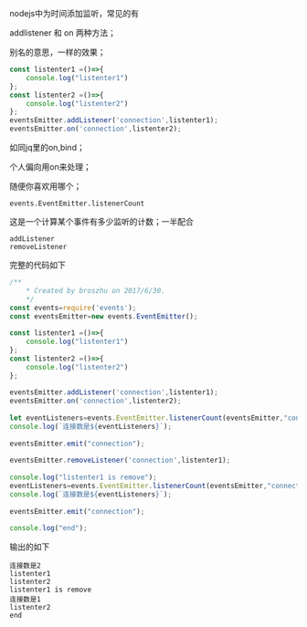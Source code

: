 nodejs中为时间添加监听，常见的有

addlistener 和 on 两种方法；

别名的意思，一样的效果；
```javascript
const listenter1 =()=>{
    console.log("listenter1")
};
const listenter2 =()=>{
    console.log("listenter2")
}; 
eventsEmitter.addListener('connection',listenter1);
eventsEmitter.on('connection',listenter2);

``` 
如同jq里的on,bind；

个人偏向用on来处理；

随便你喜欢用哪个；

``` 
events.EventEmitter.listenerCount

``` 
这是一个计算某个事件有多少监听的计数；一半配合

``` 
addListener 
removeListener
``` 
完整的代码如下

```javascript
/**
    * Created by broszhu on 2017/6/30.
    */
const events=require('events');
const eventsEmitter=new events.EventEmitter();
    
const listenter1 =()=>{
    console.log("listenter1")
};
const listenter2 =()=>{
    console.log("listenter2")
};
    
eventsEmitter.addListener('connection',listenter1);
eventsEmitter.on('connection',listenter2);
    
let eventListeners=events.EventEmitter.listenerCount(eventsEmitter,"connection");
console.log(`连接数是${eventListeners}`);
    
eventsEmitter.emit("connection");
    
eventsEmitter.removeListener('connection',listenter1);
    
console.log("listenter1 is remove");
eventListeners=events.EventEmitter.listenerCount(eventsEmitter,"connection");
console.log(`连接数是${eventListeners}`);
    
eventsEmitter.emit("connection");
    
console.log("end");

``` 
输出的如下

``` 
连接数是2
listenter1
listenter2
listenter1 is remove
连接数是1
listenter2
end

``` 